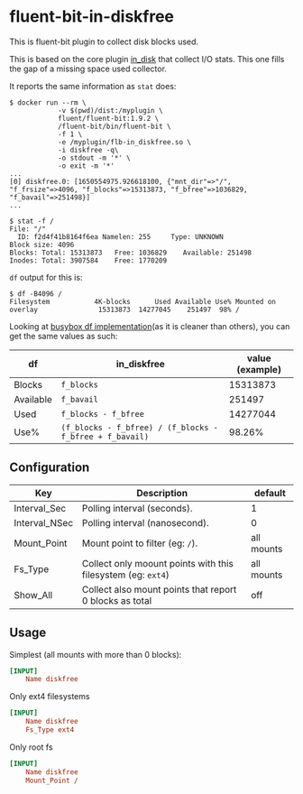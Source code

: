 # fluent-bit-in-diskfree

This is fluent-bit plugin to collect disk blocks used.

This is based on the core plugin [in_disk](https://github.com/fluent/fluent-bit/blob/master/plugins/in_disk/in_disk.c) that collect I/O stats. This one fills the gap of a missing space used collector.

It reports the same information as `stat` does:

```
$ docker run --rm \
			-v $(pwd)/dist:/myplugin \
			fluent/fluent-bit:1.9.2 \
			/fluent-bit/bin/fluent-bit \
			-f 1 \
			-e /myplugin/flb-in_diskfree.so \
			-i diskfree -q\
			-o stdout -m '*' \
			-o exit -m '*'
...
[0] diskfree.0: [1650554975.926618100, {"mnt_dir"=>"/", "f_frsize"=>4096, "f_blocks"=>15313873, "f_bfree"=>1036829, "f_bavail"=>251498}]
...
```

```
$ stat -f /
File: "/"
  ID: f2d4f41b8164f6ea Namelen: 255     Type: UNKNOWN
Block size: 4096
Blocks: Total: 15313873   Free: 1036829    Available: 251498
Inodes: Total: 3907584    Free: 1770209
```

`df` output for this is:

```
$ df -B4096 /
Filesystem           4K-blocks      Used Available Use% Mounted on
overlay               15313873  14277045    251497  98% /
```

Looking at [busybox df implementation](https://github.com/mirror/busybox/blob/94c78aa0b91f2150bd038866addf3d0ee69474a8/coreutils/df.c#L270-L271)(as it is cleaner than others), you can get the same values as such:

| df        | in_diskfree                                              | value (example) |
| --------- | -------------------------------------------------------- | --------------- |
| Blocks    | `f_blocks`                                               | 15313873        |
| Available | `f_bavail`                                               | 251497          |
| Used      | `f_blocks - f_bfree`                                     | 14277044        |
| Use%      | `(f_blocks - f_bfree) / (f_blocks - f_bfree + f_bavail)` | 98.26%          |


## Configuration

| Key  | Description | default |
| ---  | ----------- | ------- |
| Interval_Sec | Polling interval (seconds). | 1 |
| Interval_NSec| Polling interval (nanosecond). | 0 |
| Mount_Point | Mount point to filter (eg: `/`). | all mounts |
| Fs_Type | Collect only moount points with this filesystem (eg: `ext4`) | all mounts |
| Show_All | Collect also mount points that report 0 blocks as total | off |

## Usage

Simplest (all mounts with more than 0 blocks):

```ini
[INPUT]
    Name diskfree
```

Only ext4 filesystems
```ini
[INPUT]
    Name diskfree
    Fs_Type ext4
```

Only root fs

```ini
[INPUT]
    Name diskfree
    Mount_Point /
```
